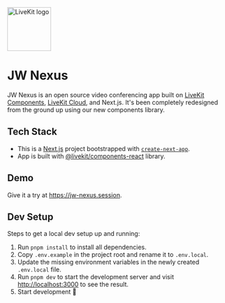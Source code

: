 <a href="https://livekit.io/">
  <img src="./.github/assets/livekit-mark.png" alt="LiveKit logo" width="100" height="100">
</a>

# JW Nexus


JW Nexus is an open source video conferencing app built on [LiveKit Components](https://github.com/livekit/components-js), [LiveKit Cloud](https://cloud.livekit.io/), and Next.js. It's been completely redesigned from the ground up using our new components library.



## Tech Stack

- This is a [Next.js](https://nextjs.org/) project bootstrapped with [`create-next-app`](https://github.com/vercel/next.js/tree/canary/packages/create-next-app).
- App is built with [@livekit/components-react](https://github.com/livekit/components-js/) library.

## Demo

Give it a try at https://jw-nexus.session.

## Dev Setup

Steps to get a local dev setup up and running:

1. Run `pnpm install` to install all dependencies.
2. Copy `.env.example` in the project root and rename it to `.env.local`.
3. Update the missing environment variables in the newly created `.env.local` file.
4. Run `pnpm dev` to start the development server and visit [http://localhost:3000](http://localhost:3000) to see the result.
5. Start development 🎉
